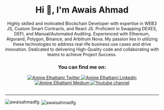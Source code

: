 <div align="center">
<h1 align="center">Hi 👋, I'm Awais Ahmad</h1>

Highly skilled and motivated Blockchain Developer with expertise in WEB3 JS, Custom Smart Contracts, and React JS. Proficient in Swapping DEXES, DEFI, and Manual/Automated Auditing. Experienced with Ethereum, Algorand, Polygon, Binance, and Arbitrum Nova. My passion lies in utilizing these technologies to address real-life business use cases and drive innovation. Dedicated to delivering High-Quality code and collaborating with teams to achieve Project Success.
 
  ### You can find me on:

<div align="center">
<a href="https://twitter.com/intent/follow?original_referer=https%3A%2F%2Fgithub.com%2FAm1n3e&screen_name=amine_elhattami">
    <img alt="Amine Elhattami Twitter" src="https://img.shields.io/badge/Twitter-1DA1F2?style=for-the-badge&logo=twitter&logoColor=white">
</a>
<a href="https://www.linkedin.com/in/amine-elhattami-73841947/">
    <img alt="Amine Elhattami Linkedin" src="https://img.shields.io/badge/LinkedIn-0077B5?style=for-the-badge&logo=linkedin&logoColor=white">
</a>
<a href="https://amine-elhattami.medium.com/">
    <img alt="Amine Elhattami Medium" src="https://img.shields.io/badge/Medium-12100E?style=for-the-badge&logo=medium&logoColor=white">
</a>
<a href="https://www.youtube.com/channel/UC5HESU2PZakGoNS2pYeO5Og">
    <img alt="Youtube channel" src="https://img.shields.io/badge/YouTube-FF0000?style=for-the-badge&logo=youtube&logoColor=white">
</a>
</div>
  <br>
</div>


---
<p><img align="left" src="https://github-readme-stats.vercel.app/api/top-langs?username=awaisahmadfg&show_icons=true&locale=en&layout=compact" alt="awaisahmadfg" /></p>

<p>&nbsp;<img align="center" src="https://github-readme-stats.vercel.app/api?username=awaisahmadfg&show_icons=true&locale=en" alt="awaisahmadfg" /></p>
</div>
